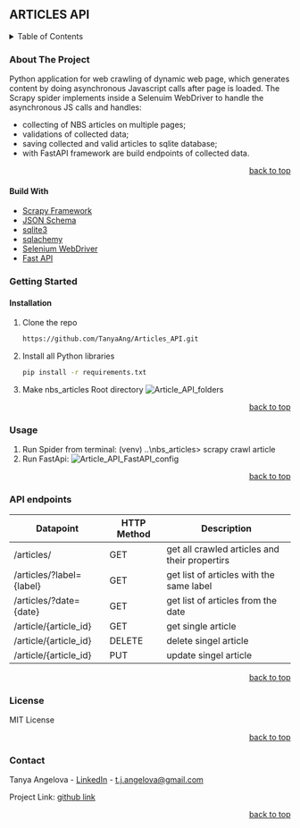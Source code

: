 
## ARTICLES API

<details>
  <summary>Table of Contents</summary>
  <ol>
    <li>
      <a href="#about-the-project">About The Project</a>
      <ul>
        <li><a href="#built-with">Built With</a></li>
      </ul>
    </li>
    <li>
      <a href="#getting-started">Getting Started</a>
      <ul>
        <li><a href="#installation">Installation</a></li>
      </ul>
    </li>
    <li><a href="#usage">Usage</a></li>
    <li><a href="#roadmap">Roadmap</a></li>
    <li><a href="#license">License</a></li>
    <li><a href="#contact">Contact</a></li>
  </ol>
</details>


### About The Project
  Python application for web crawling of dynamic web page, which generates content by doing asynchronous Javascript calls after page is loaded. The Scrapy spider implements inside a Selenuim WebDriver to handle the asynchronous JS calls and handles:
  - collecting of NBS articles on multiple pages;
  - validations of collected data;
  - saving collected and valid articles to sqlite database;
  - with FastAPI framework are build endpoints of collected data. 
  
<p align="right"><a href="#top">back to top</a></p>

#### Build With
* [Scrapy Framework](https://scrapy.org/)
* [JSON Schema](https://json-schema.org/)
* [sqlite3](https://www.sqlite.org/index.html)
* [sqlachemy](https://www.sqlalchemy.org/)
* [Selenium WebDriver](https://www.selenium.dev/documentation/webdriver/)
* [Fast API](https://fastapi.tiangolo.com/)

### Getting Started
#### Installation
1. Clone the repo
   ```sh
   https://github.com/TanyaAng/Articles_API.git
   ```
2. Install all Python libraries
   ```sh
   pip install -r requirements.txt
   ```
3. Make nbs_articles Root directory
![Article_API_folders](https://user-images.githubusercontent.com/18015470/202911821-837805fb-272d-4861-b402-a7199c53a48c.PNG)

<p align="right"><a href="#top">back to top</a></p>

### Usage
1. Run Spider from terminal:
   (venv) ..\nbs_articles> scrapy crawl article
2. Run FastApi:
![Article_API_FastAPI_config](https://user-images.githubusercontent.com/18015470/202912885-2809aed2-33e7-4412-a147-d7c9fbfc8b5f.png)


<p align="right"><a href="#top">back to top</a></p>

### API endpoints

| Datapoint                | HTTP Method | Description                                   |
| ------------------------ | ----------- | --------------------------------------------- |
| /articles/               | GET         | get all crawled articles and their propertirs |
| /articles/?label={label} | GET         | get list of articles with the same label      |
| /articles/?date={date}   | GET         | get list of articles from the date            |
| /article/{article_id}    | GET         | get single article                            |
| /article/{article_id}    | DELETE      | delete singel article                         |
| /article/{article_id}    | PUT         | update singel article                         |


<p align="right"><a href="#top">back to top</a></p>

### License
MIT License

<p align="right"><a href="#top">back to top</a></p>

### Contact

Tanya Angelova - [LinkedIn](https://www.linkedin.com/in/tanya-angelova-44b03590/) - t.j.angelova@gmail.com

Project Link: [github link]

<p align="right"><a href="#top">back to top</a></p>

[LinkedIn]: https://www.linkedin.com/in/tanya-angelova-44b03590/
[github link]: https://github.com/TanyaAng/Automated_Shear_Walls_Calculations
